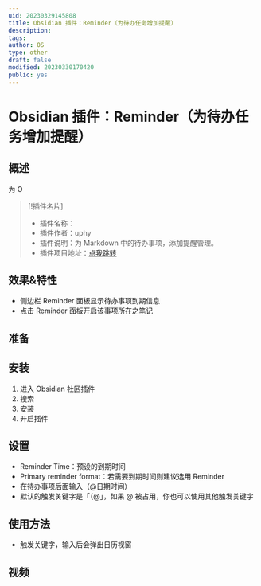 ```yaml
---
uid: 20230329145808
title: Obsidian 插件：Reminder（为待办任务增加提醒）
description: 
tags: 
author: OS
type: other
draft: false
modified: 20230330170420
public: yes
---
```


# Obsidian 插件：Reminder（为待办任务增加提醒）

## 概述

为 O

> [!插件名片]
>
> - 插件名称：
> - 插件作者：uphy
> - 插件说明：为 Markdown 中的待办事项，添加提醒管理。
> - 插件项目地址：[点我跳转](https://github.com/uphy/obsidian-reminder)

## 效果&特性

- 侧边栏 Reminder 面板显示待办事项到期信息
- 点击 Reminder 面板开启该事项所在之笔记

## 准备

## 安装

1. 进入 Obsidian 社区插件
2. 搜索
3. 安装
4. 开启插件

## 设置

- Reminder Time：预设的到期时间
- Primary reminder format：若需要到期时间则建议选用 Reminder
- 在待办事项后面输入（@日期时间）
- 默认的触发关键字是「（@」，如果 @ 被占用，你也可以使用其他触发关键字

## 使用方法

- 触发关键字，输入后会弹出日历视窗

## 视频